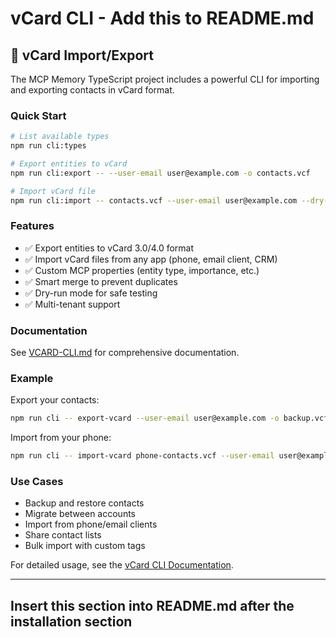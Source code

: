 # vCard CLI - Add this to README.md

## 🔄 vCard Import/Export

The MCP Memory TypeScript project includes a powerful CLI for importing and exporting contacts in vCard format.

### Quick Start

```bash
# List available types
npm run cli:types

# Export entities to vCard
npm run cli:export -- --user-email user@example.com -o contacts.vcf

# Import vCard file
npm run cli:import -- contacts.vcf --user-email user@example.com --dry-run
```

### Features

- ✅ Export entities to vCard 3.0/4.0 format
- ✅ Import vCard files from any app (phone, email client, CRM)
- ✅ Custom MCP properties (entity type, importance, etc.)
- ✅ Smart merge to prevent duplicates
- ✅ Dry-run mode for safe testing
- ✅ Multi-tenant support

### Documentation

See [VCARD-CLI.md](./VCARD-CLI.md) for comprehensive documentation.

### Example

Export your contacts:

```bash
npm run cli -- export-vcard --user-email user@example.com -o backup.vcf
```

Import from your phone:

```bash
npm run cli -- import-vcard phone-contacts.vcf --user-email user@example.com --merge
```

### Use Cases

- Backup and restore contacts
- Migrate between accounts
- Import from phone/email clients
- Share contact lists
- Bulk import with custom tags

For detailed usage, see the [vCard CLI Documentation](./VCARD-CLI.md).

---

## Insert this section into README.md after the installation section
